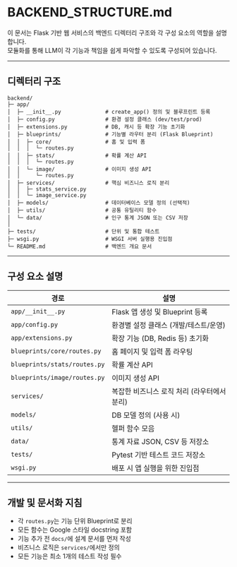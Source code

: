 # BACKEND_STRUCTURE.md

이 문서는 Flask 기반 웹 서비스의 백엔드 디렉터리 구조와 각 구성 요소의 역할을 설명합니다.  
모듈화를 통해 LLM이 각 기능과 책임을 쉽게 파악할 수 있도록 구성되어 있습니다.

---

## 디렉터리 구조

```
backend/
├─ app/
│  ├─ __init__.py              # create_app() 정의 및 블루프린트 등록
│  ├─ config.py                # 환경 설정 클래스 (dev/test/prod)
│  ├─ extensions.py            # DB, 캐시 등 확장 기능 초기화
│  ├─ blueprints/              # 기능별 라우터 분리 (Flask Blueprint)
│  │  ├─ core/                 # 홈 및 입력 폼
│  │  │  └─ routes.py
│  │  ├─ stats/                # 확률 계산 API
│  │  │  └─ routes.py
│  │  └─ image/                # 이미지 생성 API
│  │     └─ routes.py
│  ├─ services/                # 핵심 비즈니스 로직 분리
│  │  ├─ stats_service.py
│  │  └─ image_service.py
│  ├─ models/                  # 데이터베이스 모델 정의 (선택적)
│  ├─ utils/                   # 공통 유틸리티 함수
│  └─ data/                    # 인구 통계 JSON 또는 CSV 저장
│
├─ tests/                      # 단위 및 통합 테스트
├─ wsgi.py                     # WSGI 서버 실행용 진입점
└─ README.md                   # 백엔드 개요 문서
```

---

## 구성 요소 설명

| 경로 | 설명 |
|------|------|
| `app/__init__.py` | Flask 앱 생성 및 Blueprint 등록 |
| `app/config.py` | 환경별 설정 클래스 (개발/테스트/운영) |
| `app/extensions.py` | 확장 기능 (DB, Redis 등) 초기화 |
| `blueprints/core/routes.py` | 홈 페이지 및 입력 폼 라우팅 |
| `blueprints/stats/routes.py` | 확률 계산 API |
| `blueprints/image/routes.py` | 이미지 생성 API |
| `services/` | 복잡한 비즈니스 로직 처리 (라우터에서 분리) |
| `models/` | DB 모델 정의 (사용 시) |
| `utils/` | 헬퍼 함수 모음 |
| `data/` | 통계 자료 JSON, CSV 등 저장소 |
| `tests/` | Pytest 기반 테스트 코드 저장소 |
| `wsgi.py` | 배포 시 앱 실행을 위한 진입점 |

---

## 개발 및 문서화 지침

- 각 `routes.py`는 기능 단위 Blueprint로 분리
- 모든 함수는 Google 스타일 docstring 포함
- 기능 추가 전 `docs/`에 설계 문서를 먼저 작성
- 비즈니스 로직은 `services/`에서만 정의
- 모든 기능은 최소 1개의 테스트 작성 필수 